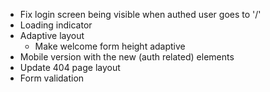 - Fix login screen being visible when authed user goes to '/'
- Loading indicator
- Adaptive layout
  - Make welcome form height adaptive
- Mobile version with the new (auth related) elements
- Update 404 page layout
- Form validation

<!-- DONE --
- Fix glitch with image zoom
- Fix Login/Register screens @media queries
- New screens / components
  - sign-in form
  - sign-up form
  - routing in App
  - different link in Header
  - InfoToolTip
-->
